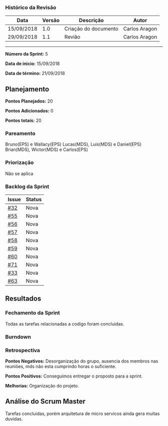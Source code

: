 ### Histórico da Revisão
| Data | Versão | Descrição | Autor |
|---|---|---|---|
| 15/09/2018| 1.0 |Criação do documento | Carlos Aragon |
| 29/09/2018| 1.1 |Revião | Carlos Aragon |
-------------------------------------------------------------------------------------------------

**Número da Sprint:** 5

**Data de ínicio:** 15/09/2018

**Data de término:** 21/09/2018


## **Planejamento**

**Pontos Planejados:** 20

**Pontos Adicionados:** 0

**Pontos totais:** 20

### **Pareamento**

Bruno(EPS) e Wallacy(EPS)
Lucas(MDS), Luis(MDS) e Daniel(EPS)
Brian(MDS), Wictor(MDS) e Carlos(EPS)

### **Priorização**

Não se aplica

### **Backlog da Sprint**

| Issue | Status |
|-----------------------|-------------|
| [#32](https://github.com/fga-eps-mds/2018.2-PDF2CASH/issues/21) | Nova |
| [#55](https://github.com/fga-eps-mds/2018.2-PDF2CASH/issues/55) | Nova |
| [#56](https://github.com/fga-eps-mds/2018.2-PDF2CASH/issues/56) | Nova |
| [#57](https://github.com/fga-eps-mds/2018.2-PDF2CASH/issues/57) | Nova |
| [#58](https://github.com/fga-eps-mds/2018.2-PDF2CASH/issues/58) | Nova |
| [#59](https://github.com/fga-eps-mds/2018.2-PDF2CASH/issues/59) | Nova |
| [#60](https://github.com/fga-eps-mds/2018.2-PDF2CASH/issues/60) | Nova |
| [#71](https://github.com/fga-eps-mds/2018.2-PDF2CASH/issues/71) | Nova |
| [#33](https://github.com/fga-eps-mds/2018.2-PDF2CASH/issues/33) | Nova |
| [#63](https://github.com/fga-eps-mds/2018.2-PDF2CASH/issues/63) | Nova |


## **Resultados**

### **Fechamento da Sprint**

Todas as tarefas relacionadas a codigo foram concluidas.

### **Burndown**

### **Retrospectiva**

**Pontos Negativos:** Desorganização do grupo, ausencia dos membros nas reuniões, mds não esta cumprindo horas o suficiente.

**Pontos Positivos:** Conseguimos entregar o proposto para a sprint.

**Melhorias:** Organização do projeto.


## **Análise do Scrum Master**

Tarefas concluidas, porém arquitetura de micro servicos ainda gera muitas duvidas.
